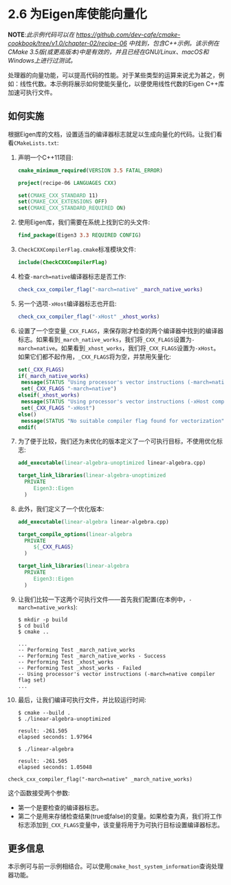 # 2.6 为Eigen库使能向量化

**NOTE**:*此示例代码可以在 https://github.com/dev-cafe/cmake-cookbook/tree/v1.0/chapter-02/recipe-06 中找到，包含C++示例。该示例在CMake 3.5版(或更高版本)中是有效的，并且已经在GNU/Linux、macOS和Windows上进行过测试。*

处理器的向量功能，可以提高代码的性能。对于某些类型的运算来说尤为甚之，例如：线性代数。本示例将展示如何使能矢量化，以便使用线性代数的Eigen C++库加速可执行文件。

## 如何实施

根据Eigen库的文档，设置适当的编译器标志就足以生成向量化的代码。让我们看看`CMakeLists.txt`:

1. 声明一个C++11项目:

   ```cmake
   cmake_minimum_required(VERSION 3.5 FATAL_ERROR)
   
   project(recipe-06 LANGUAGES CXX)
   
   set(CMAKE_CXX_STANDARD 11)
   set(CMAKE_CXX_EXTENSIONS OFF)
   set(CMAKE_CXX_STANDARD_REQUIRED ON)
   ```

2. 使用Eigen库，我们需要在系统上找到它的头文件:

   ```cmake
   find_package(Eigen3 3.3 REQUIRED CONFIG)
   ```

3. `CheckCXXCompilerFlag.cmake`标准模块文件:

   ```cmake
   include(CheckCXXCompilerFlag)
   ```

4. 检查` -march=native `编译器标志是否工作:

   ```cmake
   check_cxx_compiler_flag("-march=native" _march_native_works)
   ```

5. 另一个选项`-xHost`编译器标志也开启:

   ```cmake
   check_cxx_compiler_flag("-xHost" _xhost_works)
   ```

6. 设置了一个空变量`_CXX_FLAGS`，来保存刚才检查的两个编译器中找到的编译器标志。如果看到`_march_native_works`，我们将`_CXX_FLAGS`设置为`-march=native`。如果看到`_xhost_works`，我们将`_CXX_FLAGS`设置为`-xHost`。如果它们都不起作用，`_CXX_FLAGS`将为空，并禁用矢量化:

   ```cmake
   set(_CXX_FLAGS)
   if(_march_native_works)
   	message(STATUS "Using processor's vector instructions (-march=native compiler flag set)")
   	set(_CXX_FLAGS "-march=native")
   elseif(_xhost_works)
   	message(STATUS "Using processor's vector instructions (-xHost compiler flag set)")
   	set(_CXX_FLAGS "-xHost")
   else()
   	message(STATUS "No suitable compiler flag found for vectorization")
   endif(
   ```

7. 为了便于比较，我们还为未优化的版本定义了一个可执行目标，不使用优化标志:

   ```cmake
   add_executable(linear-algebra-unoptimized linear-algebra.cpp)
   
   target_link_libraries(linear-algebra-unoptimized
     PRIVATE
     	Eigen3::Eigen
     )
   ```

8. 此外，我们定义了一个优化版本:

   ```cmake
   add_executable(linear-algebra linear-algebra.cpp)
   
   target_compile_options(linear-algebra
     PRIVATE
     	${_CXX_FLAGS}
     )
   
   target_link_libraries(linear-algebra
     PRIVATE
     	Eigen3::Eigen
     )
   ```

9. 让我们比较一下这两个可执行文件——首先我们配置(在本例中，`-march=native_works`):

   ```shell
   $ mkdir -p build
   $ cd build
   $ cmake ..
   
   ...
   -- Performing Test _march_native_works
   -- Performing Test _march_native_works - Success
   -- Performing Test _xhost_works
   -- Performing Test _xhost_works - Failed
   -- Using processor's vector instructions (-march=native compiler flag set)
   ...
   ```

10. 最后，让我们编译可执行文件，并比较运行时间:

    ```shell
    $ cmake --build .
    $ ./linear-algebra-unoptimized
    
    result: -261.505
    elapsed seconds: 1.97964
    
    $ ./linear-algebra
    
    result: -261.505
    elapsed seconds: 1.05048
    ```

`check_cxx_compiler_flag("-march=native" _march_native_works)`

这个函数接受两个参数:

* 第一个是要检查的编译器标志。
* 第二个是用来存储检查结果(true或false)的变量。如果检查为真，我们将工作标志添加到`_CXX_FLAGS`变量中，该变量将用于为可执行目标设置编译器标志。

## 更多信息

本示例可与前一示例相结合。可以使用`cmake_host_system_information`查询处理器功能。

